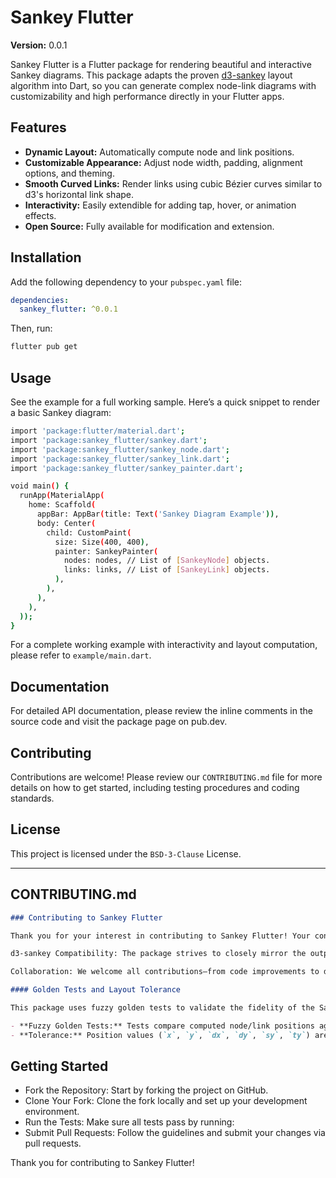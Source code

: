 # Sankey Flutter

**Version:** 0.0.1

Sankey Flutter is a Flutter package for rendering beautiful and interactive Sankey diagrams. This package adapts the proven [d3-sankey](https://github.com/d3/d3-sankey) layout algorithm into Dart, so you can generate complex node-link diagrams with customizability and high performance directly in your Flutter apps.

## Features

- **Dynamic Layout:** Automatically compute node and link positions.
- **Customizable Appearance:** Adjust node width, padding, alignment options, and theming.
- **Smooth Curved Links:** Render links using cubic Bézier curves similar to d3's horizontal link shape.
- **Interactivity:** Easily extendible for adding tap, hover, or animation effects.
- **Open Source:** Fully available for modification and extension.

## Installation

Add the following dependency to your `pubspec.yaml` file:

```yaml
dependencies:
  sankey_flutter: ^0.0.1
```

Then, run:

```bash
flutter pub get
```

## Usage
See the example for a full working sample. Here’s a quick snippet to render a basic Sankey diagram:

```bash
import 'package:flutter/material.dart';
import 'package:sankey_flutter/sankey.dart';
import 'package:sankey_flutter/sankey_node.dart';
import 'package:sankey_flutter/sankey_link.dart';
import 'package:sankey_flutter/sankey_painter.dart';

void main() {
  runApp(MaterialApp(
    home: Scaffold(
      appBar: AppBar(title: Text('Sankey Diagram Example')),
      body: Center(
        child: CustomPaint(
          size: Size(400, 400),
          painter: SankeyPainter(
            nodes: nodes, // List of [SankeyNode] objects.
            links: links, // List of [SankeyLink] objects.
          ),
        ),
      ),
    ),
  ));
}
```

For a complete working example with interactivity and layout computation, please refer to `example/main.dart`.

## Documentation
For detailed API documentation, please review the inline comments in the source code and visit the package page on pub.dev.

## Contributing
Contributions are welcome! Please review our `CONTRIBUTING.md` file for more details on how to get started, including testing procedures and coding standards.

## License
This project is licensed under the `BSD-3-Clause` License.

---

## CONTRIBUTING.md

```markdown
### Contributing to Sankey Flutter

Thank you for your interest in contributing to Sankey Flutter! Your contributions help improve the package and benefit the entire Flutter community. 

d3-sankey Compatibility: The package strives to closely mirror the output of d3-sankey to ensure familiarity and reliability.

Collaboration: We welcome all contributions—from code improvements to documentation fixes. Your help is appreciated in making this package production-grade!

#### Golden Tests and Layout Tolerance

This package uses fuzzy golden tests to validate the fidelity of the Sankey layout. The tests are designed to be resilient to minor floating-point differences.

- **Fuzzy Golden Tests:** Tests compare computed node/link positions against known-good outputs (e.g., from [d3-sankey](https://github.com/d3/d3-sankey)).
- **Tolerance:** Position values (`x`, `y`, `dx`, `dy`, `sy`, `ty`) are compared with a tolerance of ±1.0 units (or as set in the tests) to account for minor differences from floating-point rounding, layout relaxation, or iteration order.
```

## Getting Started
* Fork the Repository: Start by forking the project on GitHub.
* Clone Your Fork: Clone the fork locally and set up your development environment.
* Run the Tests: Make sure all tests pass by running:
* Submit Pull Requests: Follow the guidelines and submit your changes via pull requests.

Thank you for contributing to Sankey Flutter!